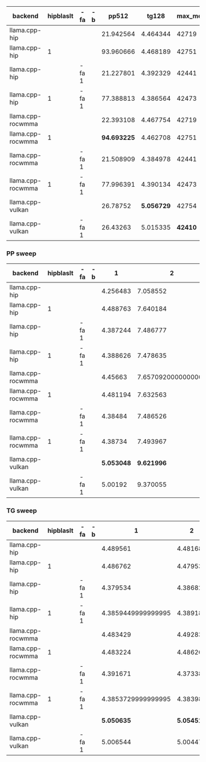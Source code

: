 | backend           | hipblaslt   | -fa   | -b   | pp512         | tg128        | max_mem   |
|-------------------|-------------|-------|------|---------------|--------------|-----------|
| llama.cpp-hip     |             |       |      | 21.942564     | 4.464344     | 42719     |
| llama.cpp-hip     | 1           |       |      | 93.960666     | 4.468189     | 42751     |
| llama.cpp-hip     |             | -fa 1 |      | 21.227801     | 4.392329     | 42441     |
| llama.cpp-hip     | 1           | -fa 1 |      | 77.388813     | 4.386564     | 42473     |
| llama.cpp-rocwmma |             |       |      | 22.393108     | 4.467754     | 42719     |
| llama.cpp-rocwmma | 1           |       |      | **94.693225** | 4.462708     | 42751     |
| llama.cpp-rocwmma |             | -fa 1 |      | 21.508909     | 4.384978     | 42441     |
| llama.cpp-rocwmma | 1           | -fa 1 |      | 77.996391     | 4.390134     | 42473     |
| llama.cpp-vulkan  |             |       |      | 26.78752      | **5.056729** | 42754     |
| llama.cpp-vulkan  |             | -fa 1 |      | 26.43263      | 5.015335     | **42410** |


### PP sweep


| backend           | hipblaslt   | -fa   | -b   | 1            | 2                  | 4                  |        8 | 16                 | 32            | 64            | 128                | 256           | 512           | 1024         | 2048          | 4096          |
|-------------------|-------------|-------|------|--------------|--------------------|--------------------|----------|--------------------|---------------|---------------|--------------------|---------------|---------------|--------------|---------------|---------------|
| llama.cpp-hip     |             |       |      | 4.256483     | 7.058552           | 11.392456          | nan      | **45.778081**      | **59.395568** | 9.727193      | 14.18695           | 20.539154     | 21.942564     | 19.437829    | 20.938543     | 20.531624     |
| llama.cpp-hip     | 1           |       |      | 4.488763     | 7.640184           | 12.410074          |  12.3445 | 33.940384          | 48.445893     | 26.43735      | 48.466150999999996 | 60.062089     | 93.960666     | 90.893962    | 85.080544     | 74.813097     |
| llama.cpp-hip     |             | -fa 1 |      | 4.387244     | 7.486777           | 12.188098          |  14.347  | 41.586396          | 53.394438     | 10.062615     | 13.969986          | 17.498739     | 21.227801     | 20.548209    | 18.519671     | 15.975545     |
| llama.cpp-hip     | 1           | -fa 1 |      | 4.388626     | 7.478635           | 12.164124          |  14.3822 | 41.584941          | 53.370905     | 26.54174      | 46.87397           | 56.747537     | 77.388813     | 69.899835    | 57.346818     | 41.276135     |
| llama.cpp-rocwmma |             |       |      | 4.45663      | 7.6570920000000005 | 12.318483          |  14.8182 | 45.43109           | 59.284124     | 10.235982     | 14.386313          | 20.904607     | 22.393108     | 21.59953     | 22.742139     | 21.288126     |
| llama.cpp-rocwmma | 1           |       |      | 4.481194     | 7.632563           | 12.392901          |  12.4209 | 34.472663          | 49.008353     | 26.635647     | **48.551238**      | **60.120114** | **94.693225** | **90.95217** | **85.255515** | **75.454237** |
| llama.cpp-rocwmma |             | -fa 1 |      | 4.38484      | 7.486526           | 12.171527          |  14.3754 | 41.505402          | 53.418284     | 9.841521      | 13.890276          | 19.705126     | 21.508909     | 20.596395    | 18.066114     | 16.639691     |
| llama.cpp-rocwmma | 1           | -fa 1 |      | 4.38734      | 7.493967           | 12.213557          |  14.4136 | 41.563795999999996 | 53.402831     | 26.544986     | 46.992968          | 56.821708     | 77.996391     | 69.88271     | 57.27932      | 41.621897     |
| llama.cpp-vulkan  |             |       |      | **5.053048** | **9.621996**       | **14.976961**      |  18.9967 | 9.367403           | 21.092607     | **33.219216** | 34.753419          | 36.636646     | 26.78752      | 26.159859    | 34.968207     | 25.635095     |
| llama.cpp-vulkan  |             | -fa 1 |      | 5.00192      | 9.370055           | 14.473756999999999 |  18.5489 | 9.339515           | 21.287365     | 31.29365      | 33.870116          | 36.117366     | 26.43263      | 25.686575    | 34.517072     | 24.229994     |


### TG sweep


| backend           | hipblaslt   | -fa   | -b   | 1                  | 2            | 4                  | 8            | 16           | 32           | 64           | 128          | 256          | 512                | 1024         | 2048         | 4096                   |
|-------------------|-------------|-------|------|--------------------|--------------|--------------------|--------------|--------------|--------------|--------------|--------------|--------------|--------------------|--------------|--------------|------------------------|
| llama.cpp-hip     |             |       |      | 4.489561           | 4.481686     | 4.4912279999999996 | 4.486428     | 4.487904     | 4.484251     | 4.477544     | 4.464344     | 4.435169     | 4.375127           | 4.28139      | 4.081639     | 3.761174               |
| llama.cpp-hip     | 1           |       |      | 4.486762           | 4.479538     | 4.485122           | 4.487395     | 4.483831     | 4.488612     | 4.480693     | 4.468189     | 4.434372     | 4.371761           | 4.285644     | 4.074538     | 3.7592559999999997     |
| llama.cpp-hip     |             | -fa 1 |      | 4.379534           | 4.386825     | 4.39038            | 4.388139     | 4.386093     | 4.388712     | 4.387227     | 4.392329     | 4.38738      | 4.356619           | 4.283118     | 4.119334     | 3.830012               |
| llama.cpp-hip     | 1           | -fa 1 |      | 4.3859449999999995 | 4.389189     | 4.386888           | 4.386939     | 4.383915     | 4.391019     | 4.386651     | 4.386564     | 4.385048     | 4.35493            | 4.281797     | 4.120078     | 3.8298829999999997     |
| llama.cpp-rocwmma |             |       |      | 4.483429           | 4.492835     | 4.489352           | 4.488082     | 4.490493     | 4.486576     | 4.479696     | 4.467754     | 4.432443     | 4.3762609999999995 | 4.279907     | 4.077116     | 3.759522               |
| llama.cpp-rocwmma | 1           |       |      | 4.483224           | 4.486266     | 4.486971           | 4.487983     | 4.48416      | 4.482578     | 4.482244     | 4.462708     | 4.434334     | 4.377159           | 4.279979     | 4.080447     | 3.758026               |
| llama.cpp-rocwmma |             | -fa 1 |      | 4.391671           | 4.37338      | 4.38598            | 4.388841     | 4.385653     | 4.387046     | 4.389034     | 4.384978     | 4.38252      | 4.35625            | 4.282883     | 4.121813     | 3.8333969999999997     |
| llama.cpp-rocwmma | 1           | -fa 1 |      | 4.3853729999999995 | 4.383987     | 4.382685           | 4.384018     | 4.385139     | 4.38767      | 4.386198     | 4.390134     | 4.389067     | 4.35792            | 4.279986     | 4.122555     | 3.832408               |
| llama.cpp-vulkan  |             |       |      | **5.050635**       | **5.054513** | **5.056187**       | **5.057918** | **5.057195** | **5.057057** | **5.055412** | **5.056729** | **5.049369** | **5.031929**       | **4.982303** | 4.85088      | 4.680195               |
| llama.cpp-vulkan  |             | -fa 1 |      | 5.006544           | 5.004474     | 5.009959           | 5.009142     | 5.007133     | 5.010128     | 5.010863     | 5.015335     | 5.016313     | 5.007871           | 4.981161     | **4.942333** | **4.8565570000000005** |